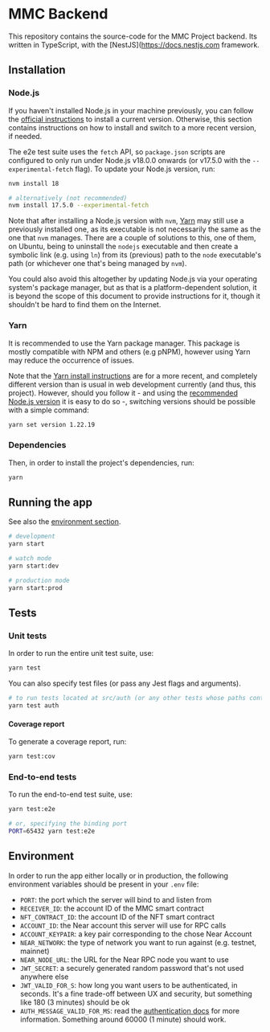 # MMC Backend

This repository contains the source-code for the MMC Project backend. Its written in TypeScript, with the [NestJS](https://docs.nestjs.com framework. 

## Installation

### Node.js

If you haven't installed Node.js in your machine previously, you can follow the [official instructions](https://nodejs.org/en/download/current/) to install a current version. Otherwise, this section contains instructions on how to install and switch to a more recent version, if needed.

The e2e test suite uses the `fetch` API, so `package.json` scripts are configured to only run under Node.js v18.0.0 onwards (or v17.5.0 with the `--experimental-fetch` flag). To update your Node.js version, run:
```bash
nvm install 18

# alternatively (not recommended)
nvm install 17.5.0 --experimental-fetch
```

Note that after installing a Node.js version with `nvm`, [Yarn](#yarn) may still use a previously installed one, as its executable is not necessarily the same as the one that `nvm` manages. There are a couple of solutions to this, one of them, on Ubuntu, being to uninstall the `nodejs` executable and then create a symbolic link (e.g. using `ln`) from its (previous) path to the `node` executable's path (or whichever one that's being managed by `nvm`).

You could also avoid this altogether by updating Node.js via your operating system's package manager, but as that is a platform-dependent solution, it is beyond the scope of this document to provide instructions for it, though it shouldn't be hard to find them on the Internet.

### Yarn

It is recommended to use the Yarn package manager. This package is mostly compatible with NPM and others (e.g pNPM), however using Yarn may reduce the occurrence of issues.

Note that the [Yarn install instructions](https://yarnpkg.com/getting-started/install) are for a more recent, and completely different version than is usual in web development currently (and thus, this project). However, should you follow it - and using the [recommended Node.js version](#nodejs) it is easy to do so -, switching versions should be possible with a simple command:

```bash
yarn set version 1.22.19
```

### Dependencies

Then, in order to install the project's dependencies, run:
```bash
yarn
```

## Running the app

See also the [environment section](#environment).

```bash
# development
yarn start

# watch mode
yarn start:dev

# production mode
yarn start:prod
```

## Tests

### Unit tests
In order to run the entire unit test suite, use:
```bash
yarn test
```

You can also specify test files (or pass any Jest flags and arguments).
```bash
# to run tests located at src/auth (or any other tests whose paths contain 'auth')
yarn test auth
```

#### Coverage report
To generate a coverage report, run:
```bash
yarn test:cov
```

### End-to-end tests

To run the end-to-end test suite, use:
```bash
yarn test:e2e

# or, specifying the binding port
PORT=65432 yarn test:e2e
```

## Environment
In order to run the app either locally or in production, the following environment variables should be present in your `.env` file:

- `PORT`: the port which the server will bind to and listen from
- `RECEIVER_ID`: the account ID of the MMC smart contract
- `NFT_CONTRACT_ID`: the account ID of the NFT smart contract
- `ACCOUNT_ID`: the Near account this server will use for RPC calls
- `ACCOUNT_KEYPAIR`: a key pair corresponding to the chose Near Account
- `NEAR_NETWORK`: the type of network you want to run against (e.g. testnet, mainnet)
- `NEAR_NODE_URL`: the URL for the Near RPC node you want to use
- `JWT_SECRET`: a securely generated random password that's not used anywhere else
- `JWT_VALID_FOR_S`: how long you want users to be authenticated, in seconds. It's a fine trade-off between UX and security, but something like 180 (3 minutes) should be ok
- `AUTH_MESSAGE_VALID_FOR_MS`: read the [authentication docs](./docs/authentication.md) for more information. Something around 60000 (1 minute) should work.
